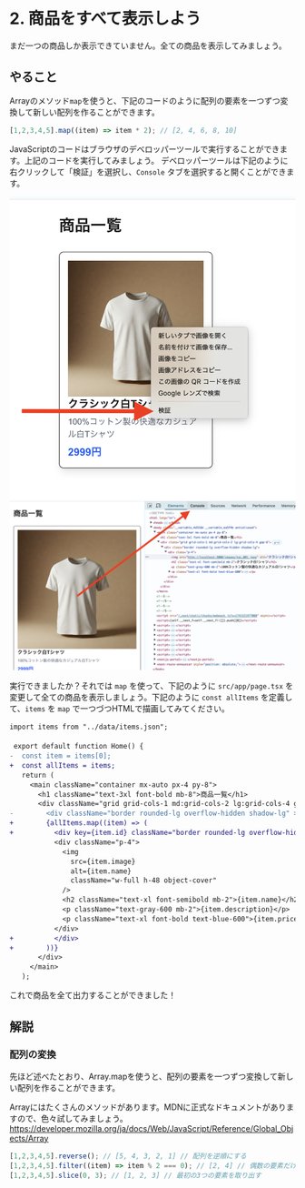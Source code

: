 # 2. 商品をすべて表示しよう

まだ一つの商品しか表示できていません。全ての商品を表示してみましょう。

## やること

Arrayのメソッド`map`を使うと、下記のコードのように配列の要素を一つずつ変換して新しい配列を作ることができます。

```ts
[1,2,3,4,5].map((item) => item * 2); // [2, 4, 6, 8, 10]
```

JavaScriptのコードはブラウザのデベロッパーツールで実行することができます。上記のコードを実行してみましょう。
デベロッパーツールは下記のように右クリックして「検証」を選択し、`Console` タブを選択すると開くことができます。

![open-developer-tool-1](./images/open-developer-tool-1.png)
![open-developer-tool-2](./images/open-developer-tool-2.png)


実行できましたか？それでは `map` を使って、下記のように `src/app/page.tsx` を変更して全ての商品を表示しましょう。下記のように `const allItems` を定義して、`items` を `map` で一つづつHTMLで描画してみてください。

```diff
import items from "../data/items.json";

 export default function Home() {
-  const item = items[0];
+  const allItems = items;
   return (
     <main className="container mx-auto px-4 py-8">
       <h1 className="text-3xl font-bold mb-8">商品一覧</h1>
       <div className="grid grid-cols-1 md:grid-cols-2 lg:grid-cols-4 gap-6">
-        <div className="border rounded-lg overflow-hidden shadow-lg" >
+        {allItems.map((item) => (
+          <div key={item.id} className="border rounded-lg overflow-hidden shadow-lg">
           <div className="p-4">
             <img
               src={item.image}
               alt={item.name}
               className="w-full h-48 object-cover"
             />
             <h2 className="text-xl font-semibold mb-2">{item.name}</h2>
             <p className="text-gray-600 mb-2">{item.description}</p>
             <p className="text-xl font-bold text-blue-600">{item.price}円</p>
           </div>
+          </div>
+        ))}
       </div>
     </main>
   );
```

これで商品を全て出力することができました！

## 解説

### 配列の変換

先ほど述べたとおり、Array.mapを使うと、配列の要素を一つずつ変換して新しい配列を作ることができます。

Arrayにはたくさんのメソッドがあります。MDNに正式なドキュメントがありますので、色々試してみましょう。
https://developer.mozilla.org/ja/docs/Web/JavaScript/Reference/Global_Objects/Array

```ts
[1,2,3,4,5].reverse(); // [5, 4, 3, 2, 1] // 配列を逆順にする
[1,2,3,4,5].filter((item) => item % 2 === 0); // [2, 4] // 偶数の要素だけを取り出す
[1,2,3,4,5].slice(0, 3); // [1, 2, 3] // 最初の3つの要素を取り出す
```
